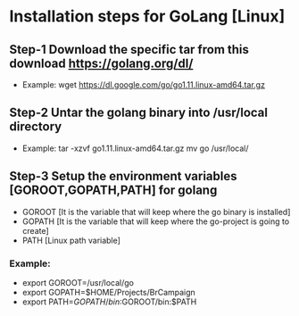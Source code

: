 
# Installation steps for GoLang [Linux]

## Step-1 Download the specific tar from this download https://golang.org/dl/
   - Example: wget https://dl.google.com/go/go1.11.linux-amd64.tar.gz
   
## Step-2 Untar the golang binary into /usr/local directory
   - Example: tar -xzvf go1.11.linux-amd64.tar.gz 
            mv go /usr/local/
   
## Step-3 Setup the environment variables [GOROOT,GOPATH,PATH] for golang
   - GOROOT [It is the variable that will keep where the go binary is installed]
   - GOPATH [It is the variable that will keep where the go-project is going to create]
   - PATH [Linux path variable]
   ### Example:
   - export GOROOT=/usr/local/go
   - export GOPATH=$HOME/Projects/BrCampaign
   - export PATH=$GOPATH/bin:$GOROOT/bin:$PATH

